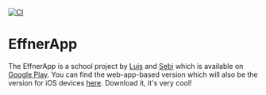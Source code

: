 [![CI](https://github.com/EffnerApp/EffnerApp/actions/workflows/main.yml/badge.svg)](https://github.com/EffnerApp/EffnerApp/actions/workflows/main.yml)
# EffnerApp

The EffnerApp is a school project by [Luis](https://github.com/Luuuuuis) and [Sebi](https://github.com/SpyderScript) which is available on [Google Play](https://play.google.com/store/apps/details?id=de.effnerapp.effner). You can find the web-app-based version which will also be the version for iOS devices [here](https://github.com/EffnerApp/IonicEffnerApp). Download it, it's very cool!
